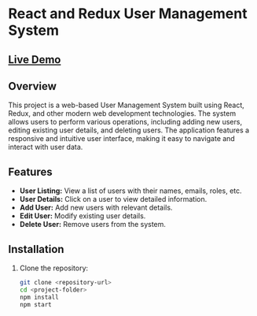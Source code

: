 # React and Redux User Management System

## [Live Demo](https://h-quotient.netlify.app/) 

## Overview

This project is a web-based User Management System built using React, Redux, and other modern web development technologies. The system allows users to perform various operations, including adding new users, editing existing user details, and deleting users. The application features a responsive and intuitive user interface, making it easy to navigate and interact with user data.

## Features

- **User Listing:** View a list of users with their names, emails, roles, etc.
- **User Details:** Click on a user to view detailed information.
- **Add User:** Add new users with relevant details.
- **Edit User:** Modify existing user details.
- **Delete User:** Remove users from the system.


## Installation

1. Clone the repository:

   ```bash
   git clone <repository-url>
   cd <project-folder>
   npm install
   npm start
